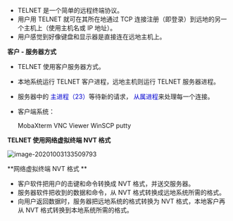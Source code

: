 - TELNET 是一个简单的远程终端协议。
- 用户用 TELNET 就可在其所在地通过 TCP 连接注册（即登录）到远地的另一个主机上（使用主机名或 IP 地址）。
- 用户感觉到好像键盘和显示器是直接连在远地主机上。

**客户 - 服务器方式**

- TELNET 使用客户服务器方式。

- 本地系统运行 TELNET 客户进程，远地主机则运行 TELNET 服务器进程。

- 服务器中的 <font color="##0000dd">主进程（23）</font>等待新的请求， <font color="##0000dd">从属进程</font>来处理每一个连接。 

- 客户端系统：

  MobaXterm	VNC Viewer	WinSCP	putty

**TELNET 使用网络虚拟终端 NVT 格式**

![image-20201003133509793](https://gitee.com/ltzunan/images/raw/master/img/image-20201003133509793.png)

**网络虚拟终端 NVT 格式 **

- 客户软件把用户的击键和命令转换成 NVT 格式，并送交服务器。
- 服务器软件把收到的数据和命令，从 NVT 格式转换成远地系统所需的格式。
- 向用户返回数据时，服务器把远地系统的格式转换为 NVT 格式，本地客户再从 NVT 格式转换到本地系统所需的格式。